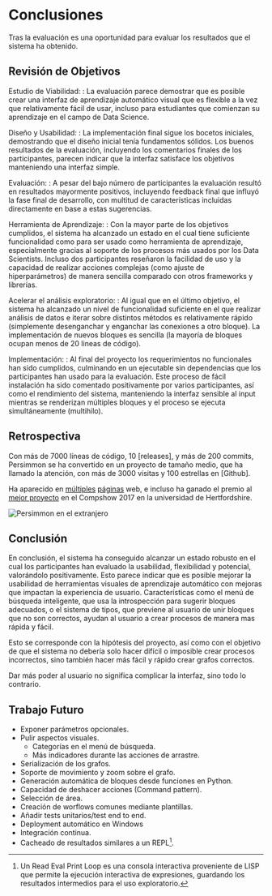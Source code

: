 Conclusiones
============

Tras la evaluación es una oportunidad para evaluar los resultados que el
sistema ha obtenido.


Revisión de Objetivos
---------------------
Estudio de Viabilidad:
:   La evaluación parece demostrar que es posible crear una interfaz de
    aprendizaje automático visual que es flexible a la vez que relativamente
    fácil de usar, incluso para estudiantes que comienzan su aprendizaje en el
    campo de Data Science.

Diseño y Usabilidad:
:   La implementación final sigue los bocetos iniciales, demostrando que el
    diseño inicial tenía fundamentos sólidos.
    Los buenos resultados de la evaluación, incluyendo los comentarios finales
    de los participantes, parecen indicar que la interfaz satisface los
    objetivos manteniendo una interfaz simple.

Evaluación:
:   A pesar del bajo número de participantes la evaluación resultó en
    resultados mayormente positivos, incluyendo feedback final que influyó
    la fase final de desarrollo, con multitud de características incluidas
    directamente en base a estas sugerencias.

Herramienta de Aprendizaje:
:   Con la mayor parte de los objetivos cumplidos, el sistema ha alcanzado un
    estado en el cual tiene suficiente funcionalidad como para ser usado
    como herramienta de aprendizaje, especialmente gracias al soporte de los
    procesos más usados por los Data Scientists.
    Incluso dos participantes reseñaron la facilidad de uso y la capacidad de
    realizar acciones complejas (como ajuste de hiperparámetros) de manera
    sencilla comparado con otros frameworks y librerías.

Acelerar el análisis exploratorio:
:   Al igual que en el último objetivo, el sistema ha alcanzado un nivel de
    funcionalidad suficiente en el que realizar análisis de datos e iterar
    sobre distintos métodos es relativamente rápido (simplemente desenganchar
    y enganchar las conexiones a otro bloque).
    La implementación de nuevos bloques es sencilla (la mayoría de bloques
    ocupan menos de 20 lineas de código).

Implementación:
:   Al final del proyecto los requerimientos no funcionales han sido cumplidos,
    culminando en un ejecutable sin dependencias que los participantes han
    usado para la evaluación.
    Este proceso de fácil instalación ha sido comentado positivamente por varios
    participantes, así como el rendimiento del sistema, manteniendo la
    interfaz sensible al input mientras se renderizan múltiples bloques y
    el proceso se ejecuta simultáneamente (multihilo).

Retrospectiva
-------------
Con más de 7000 líneas de código, 10 [releases], y más de 200 commits,
Persimmon se ha convertido en un proyecto de tamaño medio, que
ha llamado la atención, con más de 3000 visitas y 100 estrellas en [Github].

Ha aparecido en [múltiples] [páginas] web, e incluso ha ganado el premio al
[mejor proyecto] en el Compshow 2017 en la universidad de Hertfordshire.

![Persimmon en el extranjero](images/china.png)


Conclusión
----------
En conclusión, el sistema ha conseguido alcanzar un estado robusto en el
cual los participantes han evaluado la usabilidad, flexibilidad y potencial,
valorándolo positivamente.
Esto parece indicar que es posible mejorar la usabilidad de herramientas
visuales de aprendizaje automático con mejoras que impactan la
experiencia de usuario.
Características como el menú de búsqueda inteligente, que usa la introspección
para sugerir bloques adecuados, o el sistema de tipos, que previene al usuario
de unir bloques que no son correctos, ayudan al usuario a crear procesos de
manera mas rápida y fácil.

Esto se corresponde con la hipótesis del proyecto, así como con el objetivo
de que el sistema no debería solo hacer difícil o imposible crear procesos
incorrectos, sino también hacer más fácil y rápido crear grafos correctos.

Dar más poder al usuario no significa complicar la interfaz, sino todo lo
contrario.

Trabajo Futuro
--------------
* Exponer parámetros opcionales.
* Pulir aspectos visuales.
    - Categorías en el menú de búsqueda.
    - Más indicadores durante las acciones de arrastre.
* Serialización de los grafos.
* Soporte de movimiento y zoom sobre el grafo.
* Generación automática de bloques desde funciones en Python.
* Capacidad de deshacer acciones (Command pattern).
* Selección de área.
* Creación de worflows comunes mediante plantillas.
* Añadir tests unitarios/test end to end.
* Deployment automático en Windows
* Integración continua.
* Cacheado de resultados similares a un REPL[^REPLE].

[múltiples]: http://mailchi.mp/pythonweekly/python-weekly-issue-295
[páginas]: http://forum.ai100.com.cn/blog/thread/ml-2017-05-10/
[mejor proyecto]: https://twitter.com/HertfordshireCS/status/857266574356598785

[^REPLE]: Un Read Eval Print Loop es una consola interactiva proveniente de
    LISP que permite la ejecución interactiva de expresiones, guardando los
    resultados intermedios para el uso exploratorio.

